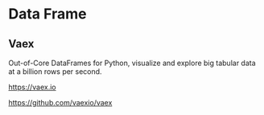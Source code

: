 # Data Frame

## Vaex

Out-of-Core DataFrames for Python, visualize and explore big tabular data at a billion rows per second.

https://vaex.io

https://github.com/vaexio/vaex
